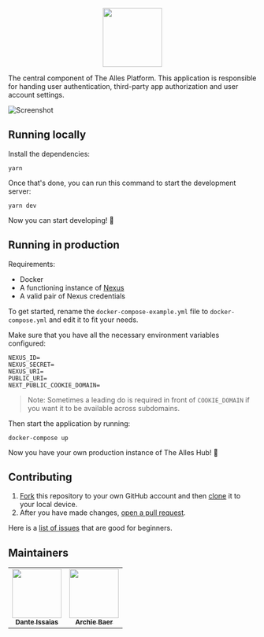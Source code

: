 <p align="center">
  <img src="https://i.imgur.com/SGWCbtl.png" height="120" />
</p>

The central component of The Alles Platform. This application is responsible for handing user authentication, third-party app authorization and user account settings.

![Screenshot](https://i.imgur.com/uata61x.png)

## Running locally

Install the dependencies:

```
yarn
```

Once that's done, you can run this command to start the development server:

```
yarn dev
```

Now you can start developing! 🎉

## Running in production

Requirements:

- Docker
- A functioning instance of [Nexus](https://github.com/alleshq/nexus)
- A valid pair of Nexus credentials

To get started, rename the `docker-compose-example.yml` file to `docker-compose.yml` and edit it to fit your needs.

Make sure that you have all the necessary environment variables configured:

```
NEXUS_ID=
NEXUS_SECRET=
NEXUS_URI=
PUBLIC_URI=
NEXT_PUBLIC_COOKIE_DOMAIN=
```

> Note: Sometimes a leading do is required in front of `COOKIE_DOMAIN` if you want it to be available across subdomains.

Then start the application by running:

```
docker-compose up
```

Now you have your own production instance of The Alles Hub! 🎉

## Contributing

1. [Fork](https://help.github.com/articles/fork-a-repo/) this repository to your own GitHub account and then [clone](https://help.github.com/articles/cloning-a-repository/) it to your local device.
2. After you have made changes, [open a pull request](https://docs.github.com/en/github/collaborating-with-issues-and-pull-requests/creating-a-pull-request).

Here is a [list of issues](https://github.com/alleshq/hub/issues?q=is%3Aissue+is%3Aopen+label%3A%22good+for+beginners%22) that are good for beginners.

## Maintainers

<table>
	<tr>
		<td align="center">
			<a href="https://github.com/danteissaias">
				<img
					src="https://avatars3.githubusercontent.com/u/13090065?s=460&v=4"
					width="100px;"
					alt=""
				/>
				<br />
				<sub> <b>Dante Issaias</b></sub></a
			>
		</td>
		<td align="center">
			<a href="https://github.com/archiebaer"
				><img
					src="https://avatars2.githubusercontent.com/u/42045366?s=460&u=19e4ba3c1703180c41a874131a55b505f9fb059f&v=4"
					width="100px;"
					alt=""
				/><br /><sub><b>Archie Baer</b></sub></a
			>
		</td>
	</tr>
</table>
